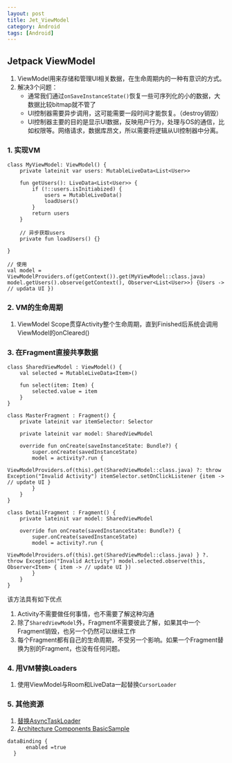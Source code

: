 ```yaml
---
layout: post
title: Jet_ViewModel
category: Android
tags: [Android]
---
```


## Jetpack ViewModel

1. ViewModel用来存储和管理UI相关数据，在生命周期内的一种有意识的方式。
2. 解决3个问题：
	* 通常我们通过`onSaveInstanceState()`恢复一些可序列化的小的数据，大数据比较bitmap就不管了
	* UI控制器需要异步调用，这可能需要一段时间才能恢复。（destroy销毁）
	* UI控制器主要的目的是显示UI数据，反映用户行为，处理与OS的通信，比如权限等。网络请求，数据库昂文，所以需要将逻辑从UI控制器中分离。



### 1. 实现VM

```
class MyViewModel: ViewModel() {
	private lateinit var users: MutableLiveData<List<User>>
	
	fun getUsers(): LiveData<List<User>> {
		if (!::users.isInitiabized) {
			users = MutableLiveData()
			loadUsers()
		}
		return users
	}
	
	// 异步获取users
	private fun loadUsers() {}

}

// 使用
val model = ViewModelProviders.of(getContext()).get(MyViewModel::class.java)
model.getUsers().observe(getContext(), Observer<List<User>>) {Users -> // updata UI })
```

### 2. VM的生命周期
1. ViewModel Scope贯穿Activity整个生命周期，直到Finished后系统会调用ViewModel的onCleared()


### 3. 在Fragment直接共享数据

```
class SharedViewModel : ViewModel() {
	val selected = MutableLiveData<Item>()
	
	fun select(item: Item) {
		selected.value = item
	}
}

class MasterFragment : Fragment() {
	private lateinit var itemSelector: Selector
	
	private lateinit var model: SharedViewModel
	
	override fun onCreate(saveInstanceState: Bundle?) {
		super.onCreate(savedInstanceState)
		model = activity?.run {
			ViewModelProviders.of(this).get(SharedViewModel::class.java) ?: throw Exception("Invalid Activity") itemSelector.setOnClickListener {item -> // update UI }
		}
	}
}

class DetailFragment : Fragment() {
	private lateinit var model: SharedViewModel
	
	override fun onCreate(savedInstanceState: Bundle?) {
		super.onCreate(savedInstanceState)
		model = activity?.run {
			ViewModelProviders.of(this).get(SharedViewModel::class.java) } ?. throw Exception("Invalid Activity") model.selected.observe(this, Observer<Item> { item -> // update UI })
		}
	}
}

```

该方法具有如下优点

1. Activity不需要做任何事情，也不需要了解这种沟通
2. 除了`SharedViewModel`外，Fragment不需要彼此了解，如果其中一个Fragment销毁，也另一个仍然可以继续工作
3. 每个Fragment都有自己的生命周期，不受另一个影响。如果一个Fragment替换为别的Fragment，也没有任何问题。



### 4. 用VM替换Loaders
1. 使用ViewModel与Room和LiveData一起替换`CursorLoader`

### 5. 其他资源
1. [替换AsyncTaskLoader](https://medium.com/androiddevelopers/lifecycle-aware-data-loading-with-android-architecture-components-f95484159de4)
2. [Architecture Components BasicSample](https://github.com/googlesamples/android-architecture-components/tree/master/BasicSample)



```
dataBinding {
      enabled =true
  }
```





















